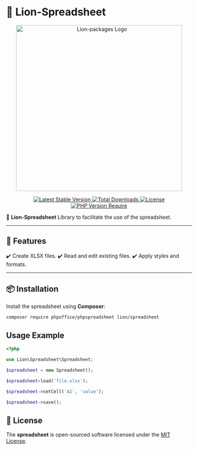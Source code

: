 # 🦁 Lion-Spreadsheet

<p align="center">
  <a href="https://dev.lion-packages.com/docs/library/content" target="_blank">
    <img 
        src="https://github.com/lion-packages/framework/assets/56183278/60871c9f-1c93-4481-8c1e-d70282b33254"
        width="450" 
        alt="Lion-packages Logo"
    >
  </a>
</p>

<p align="center">
  <a href="https://packagist.org/packages/lion/spreadsheet">
    <img src="https://poser.pugx.org/lion/spreadsheet/v" alt="Latest Stable Version">
  </a>
  <a href="https://packagist.org/packages/lion/spreadsheet">
    <img src="https://poser.pugx.org/lion/spreadsheet/downloads" alt="Total Downloads">
  </a>
  <a href="https://github.com/lion-packages/spreadsheet/blob/main/LICENSE">
    <img src="https://poser.pugx.org/lion/spreadsheet/license" alt="License">
  </a>
  <a href="https://www.php.net/">
    <img src="https://poser.pugx.org/lion/spreadsheet/require/php" alt="PHP Version Require">
  </a>
</p>

🚀 **Lion-Spreadsheet** Library to facilitate the use of the spreadsheet.

---

## 📖 Features

✔️ Create XLSX files.
✔️ Read and edit existing files.
✔️ Apply styles and formats.  

---

## 📦 Installation

Install the spreadsheet using **Composer**:

```bash
composer require phpoffice/phpspreadsheet lion/spreadsheet
```

## Usage Example

```php
<?php

use Lion\Spreadsheet\Spreadsheet;

$spreadsheet = new Spreadsheet();

$spreadsheet>load('file.xlsx');

$spreadsheet->setCell('A2', 'value');

$spreadsheet->save();
```

## 📝 License

The <strong>spreadsheet</strong> is open-sourced software licensed under the [MIT License](https://github.com/lion-packages/spreadsheet/blob/main/LICENSE).
